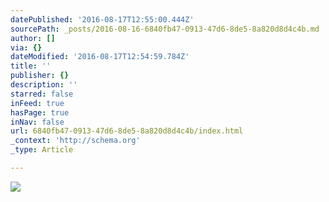 ```yaml
---
datePublished: '2016-08-17T12:55:00.444Z'
sourcePath: _posts/2016-08-16-6840fb47-0913-47d6-8de5-8a820d8d4c4b.md
author: []
via: {}
dateModified: '2016-08-17T12:54:59.784Z'
title: ''
publisher: {}
description: ''
starred: false
inFeed: true
hasPage: true
inNav: false
url: 6840fb47-0913-47d6-8de5-8a820d8d4c4b/index.html
_context: 'http://schema.org'
_type: Article

---
```

![](https://the-grid-user-content.s3-us-west-2.amazonaws.com/16bd0c91-12db-449b-be94-5f12b7004a8f.jpg)